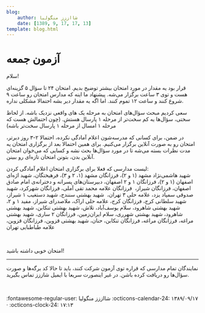 ```yaml
---
blog:
    author: شااززز منگولیا
    date: [1389, 9, 17, 17, 13]
template: blog.html
---
```

# آزمون جمعه

<div class="cnt">
سلام!<p>قرار بود یه مقدار در مورد امتحان بیشتر توضیح بدیم. امتحان ۲۴ تا سؤال ۵ گزینه‌ای هست و توی ۳ ساعت برگزار می‌شه. پیشنهاد ما اینه که مدارس امتحان رو ساعت ۹ شروع کنند و ساعت ۱۲ تموم کنند. اما اگه یه مقدار دیر بشه احتمالا مشکلی نداره.</p>
<p>سعی کردیم مبحث سؤال‌های امتحان به مرحله یک های واقعی نزدیک باشه. از لحاظ سختی، سؤال‌ها یه کم سخت‌تر از مرحله ۱ پارسال هستش. (چون احتمالش هست که مرحله ۱ امسال از مرحله ۱ پارسال سخت‌تر باشه)</p>
<p>در ضمن، برای کسانی که مدرسه‌شون اعلام آمادگی نکرده، احتمالا ۲-۳ روز دیرتر، امتحان رو به صورت آنلاین برگزار می‌کنیم. برای همین احتمالا بعد از برگزاری امتحان یه مدت نظرات بسته می‌شه تا در مورد سؤال‌ها بحث نشه و کسایی که می‌خوان امتحان آنلاین بدن، بتونن امتحان تازه‌ای رو ببینن.</p>
<p>لیست مدارسی که فعلا برای برگزاری امتحان اعلام آمادگی کردن:<br/>شهید هاشمی‌نژاد مشهد (۱ و ۲)، فرزانگان مشهد (۱، ۲ و ۳)، فرهیختگان،  شهید اژه‌ای اصفهان (۱ و ۲)، فرزانگان ۱ و ۲ اصفهان، دبیرستان‌های پسرانه و دخترانه‌ی امام صادق اصفهان، فرزانگان شیراز،  فرزانگان علامه محمد تقی آملی، فرزانگان شهرکرد،   شهید صدوقی سمپاد یزد، علامه حلی ۳ تهران،  شهید بهشتی سنندج،  شهید دستغیب ۱ شیراز، شهید سلطانی کرج، فرزانگان کرج، علامه حلی اراک، ملاصدرای شیراز، مفید ۱ و ۲، شهید بهشتی شاهرود، سلام یوسف‌آباد، تلاش، شهید بهشتی تنکابن، شهید بهشتی شاهرود، شهید بهشتی شهرری،  سلام ایران‌زمین، فرزانگان ۲ ساری، شهید بهشتی مراغه، فرزانگان مراغه، فرزانگان تنکابن، حنان، شهید بهشتی قزوین، فرزانگان قزوین، علامه طباطبایی تهران</p>
<p><br/></p>
<p>امتحان خوبی داشته باشید!</p>
<hr size="2" width="100%"/>نمایندگان تمام مدارسی که قراره توی آزمون شرکت کنند، باید تا حالا کد برگه‌ها و صورت سؤال‌ها رو دریافت کرده باشن. در غیر اینصورت سریعا با ایمیل شاززز تماس بگیرید.<br/><p><br/></p>
<p></p>
</div>

<div class="blog-info" markdown>
<span class="blog-author">
:fontawesome-regular-user: شااززز منگولیا
</span>
<span class="blog-date">
:octicons-calendar-24: ۱۳۸۹/۰۹/۱۷ · :octicons-clock-24: ۱۷:۱۳
</span>
</div>

